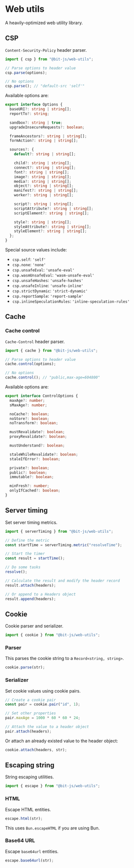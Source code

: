 # Web utils

A heavily-optimized web utility library.

## CSP

`Content-Security-Policy` header parser.

```ts
import { csp } from "@bit-js/web-utils";

// Parse options to header value
csp.parse(options);

// No options
csp.parse(); // "default-src 'self'"
```

Available options are:

```ts
export interface Options {
  baseURI?: string | string[];
  reportTo?: string;

  sandbox?: string | true;
  upgradeInsecureRequests?: boolean;

  frameAncestors?: string | string[];
  formAction?: string | string[];

  sources?: {
    default?: string | string[];

    child?: string | string[];
    connect?: string | string[];
    font?: string | string[];
    image?: string | string[];
    media?: string | string[];
    object?: string | string[];
    manifest?: string | string[];
    worker?: string | string[];

    script?: string | string[];
    scriptAttribute?: string | string[];
    scriptElement?: string | string[];

    style?: string | string[];
    styleAttribute?: string | string[];
    styleElement?: string | string[];
  };
}
```

Special source values include:

- `csp.self`: `'self'`
- `csp.none`: `'none'`
- `csp.unsafeEval`: `'unsafe-eval'`
- `csp.wasmUnsafeEval`: `'wasm-unsafe-eval'`
- `csp.unsafeHashes`: `'unsafe-hashes'`
- `csp.unsafeInline`: `'unsafe-inline'`
- `csp.strictDynamic`: `'strict-dynamic'`
- `csp.reportSample`: `'report-sample'`
- `csp.inlineSpeculationRules`: `'inline-speculation-rules'`

## Cache

### Cache control

`Cache-Control` header parser.

```ts
import { cache } from "@bit-js/web-utils";

// Parse options to header value
cache.control(options);

// No options
cache.control(); // "public,max-age=604800"
```

Available options are:

```ts
export interface ControlOptions {
  maxAge?: number;
  sMaxAge?: number;

  noCache?: boolean;
  noStore?: boolean;
  noTransform?: boolean;

  mustRevalidate?: boolean;
  proxyRevalidate?: boolean;

  mustUnderstand?: boolean;

  staleWhileRevalidate?: boolean;
  staleIfError?: boolean;

  private?: boolean;
  public?: boolean;
  immutable?: boolean;

  minFresh?: number;
  onlyIfCached?: boolean;
}
```

## Server timing

Set server timing metrics.

```ts
import { serverTiming } from "@bit-js/web-utils";

// Define the metric
const startTime = serverTiming.metric("resolveTime");

// Start the timer
const result = startTime();

// Do some tasks
resolve();

// Calculate the result and modify the header record
result.attach(headers);

// Or append to a Headers object
result.append(headers);
```

## Cookie

Cookie parser and serializer.

```ts
import { cookie } from "@bit-js/web-utils";
```

### Parser

This parses the cookie string to a `Record<string, string>`.

```ts
cookie.parse(str);
```

### Serializer

Set cookie values using cookie pairs.

```ts
// Create a cookie pair
const pair = cookie.pair("id", 1);

// Set other properties
pair.maxAge = 1000 * 60 * 60 * 24;

// Attach the value to a header object
pair.attach(headers);
```

Or attach an already existed value to the header object:

```ts
cookie.attach(headers, str);
```

## Escaping string

String escaping utilities.

```ts
import { escape } from "@bit-js/web-utils";
```

### HTML

Escape HTML entities.

```ts
escape.html(str);
```

This uses `Bun.escapeHTML` if you are using Bun.

### Base64 URL

Escape `base64url` entities.

```ts
escape.base64url(str);
```
